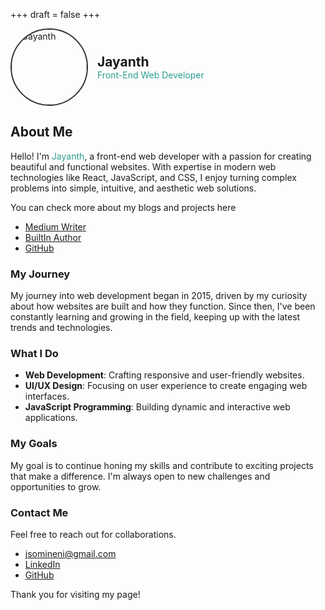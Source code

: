 +++
draft = false
+++

<div style="display: flex; align-items: center; margin-bottom: 20px;">
    <img src="/images/profile.jpg" alt="Jayanth" style="border-radius: 50%; width: 120px; height: 120px; object-fit: cover; border: 2px solid #333;margin: 0 15px 0 0;">
    <div>
        <h2 style="margin: 0;">Jayanth</h2>
        <p style="margin: 0; color: #2a9d8f;">Front-End Web Developer</p>
    </div>
</div>

## About Me

Hello! I'm <span style="color: #2a9d8f;">Jayanth</span>, a front-end web developer with a passion for creating beautiful and functional websites. With expertise in modern web technologies like React, JavaScript, and CSS, I enjoy turning complex problems into simple, intuitive, and aesthetic web solutions.

You can check more about my blogs and projects here
  - [Medium Writer](https://medium.com/@jsomineni)
  - [BuiltIn Author](https://builtin.com/authors/jayanth-somineni)
  - [GitHub](https://github.com/jayanthbabu123)


### My Journey

<i class="fas fa-laptop-code" style="color: #2a9d8f;"></i>  My journey into web development began in 2015, driven by my curiosity about how websites are built and how they function. Since then, I've been constantly learning and growing in the field, keeping up with the latest trends and technologies.

### What I Do

- **Web Development**: Crafting responsive and user-friendly websites.
- **UI/UX Design**: Focusing on user experience to create engaging web interfaces.
- **JavaScript Programming**: Building dynamic and interactive web applications.

### My Goals

<i class="fas fa-bullseye" style="color: #2a9d8f;"></i> My goal is to continue honing my skills and contribute to exciting projects that make a difference. I'm always open to new challenges and opportunities to grow.

### Contact Me

Feel free to reach out for collaborations.

- <i class="fas fa-envelope" style="color: #2a9d8f;"></i>  [jsomineni@gmail.com](mailto:jsomineni@gmail.com)
- <i class="fab fa-linkedin" style="color: #2a9d8f;"></i>  [LinkedIn](https://linkedin.com/in/jayanth-babu-somineni)
- <i class="fab fa-github" style="color: #2a9d8f;"></i>  [GitHub](https://github.com/jayanthbabu123)

Thank you for visiting my page!

